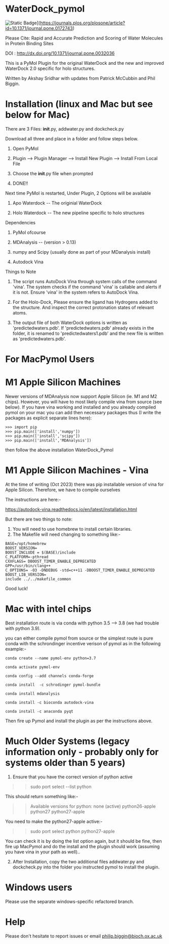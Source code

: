 # WaterDock_pymol


![Static Badge](https://img.shields.io/badge/PLOS%20ONE-10.1371%2Fjournal.pone.0172743-blue)](https://journals.plos.org/plosone/article?id=10.1371/journal.pone.0172743)


Please Cite:
Rapid and Accurate Prediction and Scoring of Water Molecules in Protein Binding Sites

DOI : http://dx.doi.org/10.1371/journal.pone.0032036

This is a PyMol Plugin for the original WaterDock and the new and improved WaterDock 2.0 specific for holo structures.



Written by Akshay Sridhar with updates from Patrick McCubbin and Phil Biggin.



Installation (linux and Mac but see below for Mac)
==================================================

There are 3 Files: __init__.py, addwater.py and dockcheck.py

Download all three and place in a folder and follow steps below. 

1) Open PyMol

2) Plugin --> Plugin Manager --> Install New Plugin --> Install From Local File

3) Choose the __init__.py file when prompted

4) DONE!!



Next time PyMol is restarted, Under Plugin, 2 Options will be available

1) Apo Waterdock -- The originial WaterDock

2) Holo Waterdock -- The new pipeline specific to holo structures



Dependencies

1) PyMol ofcourse 

2) MDAnalysis -- (version > 0.13)

3) numpy and Scipy (usually done as part of your MDanalysis install)

4) Autodock Vina 



Things to Note

1) The script runs AutoDock Vina through system calls of the command 'vina'. The system checks if the command 'vina' is callable and alerts if it is not. Ensure 'vina' in the system refers to AutoDock Vina. 

2) For the Holo-Dock, Please ensure the ligand has Hydrogens added to the structure. And inspect the correct protonation states of relevant atoms. 

3) The output file of both WaterDock options is written as 'predictedwaters.pdb'. If 'predictedwaters.pdb' already exists in the folder, it is renamed to 'predictedwaters1.pdb' and the new file is written as 'predictedwaters.pdb'.


For MacPymol Users
==================


M1 Apple Silicon Machines
=========================

Newer versions of MDAnalysis now support Apple Silicon (ie. M1 and M2 chips).  However, you will have to most likely compile vina from source (see below).  If you have vina working and installed and you already compiled pymol on your mac you can add then necessary packages thus (I write the packages as explicit separate lines here):

```
>>> import pip
>>> pip.main(['install','numpy'])
>>> pip.main(['install','scipy'])
>>> pip.main(['install','MDAnalysis'])
```

then follow the above installation WaterDock_Pymol

M1 Apple Silicon Machines - Vina
================================

At the time of writing (Oct 2023) there was pip installable version of vina for Apple Silicon.  Therefore, we have to compile ourselves

The instructions are here:-

 https://autodock-vina.readthedocs.io/en/latest/installation.html

But there are two things to note:

1.  You will need to use homebrew to install certain libraries.
2.  The Makefile will need changing to something like:-

```
BASE=/opt/homebrew
BOOST_VERSION=
BOOST_INCLUDE = $(BASE)/include
C_PLATFORM=-pthread
CXXFLAGS= DBOOST_TIMER_ENABLE_DEPRECATED
GPP=/usr/bin/clang++
C_OPTIONS= -O3 -DNDEBUG -std=c++11 -DBOOST_TIMER_ENABLE_DEPRECATED 
BOOST_LIB_VERSION=
include ../../makefile_common
```
Good luck!


Mac with intel chips
====================

Best installation route is via conda with python 3.5 --> 3.8 (we had trouble with python 3.9).

you can either compile pymol from source or the simplest route is pure conda with the schrondinger incentive verison of pymol as in the following example:-

```
conda create --name pymol-env python=3.7

conda activate pymol-env

conda config --add channels conda-forge

conda install  -c schrodinger pymol-bundle

conda install mdanalysis

conda install -c bioconda autodock-vina

conda install -c anaconda pyqt
```

Then fire up Pymol and install the plugin as per the instructions above.

Much Older Systems (legacy information only - probably only for systems older than 5 years)
============================================

1) Ensure that you have the correct version of python active

>> sudo port select --list python

This should return something like:-

>> Available versions for python:
>> none (active)
>> python26-apple
>> python27
>> python27-apple 

You need to make the python27-apple active:-

>> sudo port select python python27-apple

You can check it is by doing the list option again, but it should be fine, then fire up MacPymol and do the install and the plugin should work (assuming you have vina in your path as well)..
 

2) After Installation, copy the two additional files addwater.py and dockcheck.py into the folder you instructed pymol to install the plugin. 

Windows users
=============

Please use the separate windows-specific refactored branch.

 Help
 ====
 
 Please don't hesitate to report issues or email philip.biggin@bioch.ox.ac.uk
 
